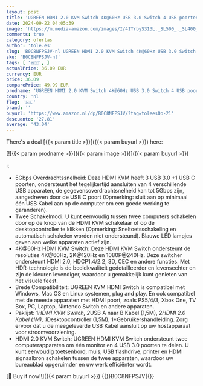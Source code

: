 ```yaml
---
layout: post
title: 'UGREEN HDMI 2.0 KVM Switch 4K@60Hz USB 3.0 Switch 4 USB poorten  3*USB 3.0+ USB C  Delen van 1 Monitor en Toetsenbord  Muis  Printer  U-Schijf voor 2PC met 2 USB Kabels en 2 HDMI Kabels.'
date: 2024-09-22 04:05:39
image: 'https://m.media-amazon.com/images/I/41TrbyS313L._SL500_._SL400_.jpg'
comments: true
category: ofertas
author: 'tole.es'
slug: 'B0C8NFPSJV-nl UGREEN HDMI 2.0 KVM Switch 4K@60Hz USB 3.0 Switch 4 USB...'
sku: 'B0C8NFPSJV-nl'
tags: [ '🇳🇱', ]
actualPrice: 36.09 EUR
currency: EUR
price: 36.09
comparePrice: 49.99 EUR
prodname: 'UGREEN HDMI 2.0 KVM Switch 4K@60Hz USB 3.0 Switch 4 USB poorten  3*USB 3.0+ USB C  Delen van 1 Monitor en Toetsenbord  Muis  Printer  U-Schijf voor 2PC met 2 USB Kabels en 2 HDMI Kabels.'
country: 'nl'
flag: '🇳🇱'
brand: ''
buyurl: 'https://www.amazon.nl/dp/B0C8NFPSJV/?tag=tolees0b-21'
descuento: '27.81'
average: '43.04'
---
```


There's a deal [{{< param title >}}]({{< param buyurl >}})  here:

[![{{< param prodname >}}]({{< param image >}})]({{< param buyurl >}})

ℹ️:

- 5Gbps Overdrachtssnelheid: Deze HDMI KVM heeft 3 USB 3.0 +1 USB C poorten, ondersteunt het tegelijkertijd aansluiten van 4 verschillende USB apparaten, de gegevensoverdrachtsnelheid kan tot 5Gbps zijn, aangedreven door de USB C poort (Opmerking: sluit aan op minimaal één USB Kabel aan op de computer om een goede werking te garanderen).
- Twee Schakelmodi: U kunt eenvoudig tussen twee computers schakelen door op de knop van de HDMI KVM schakelaar of op de desktopcontroller te klikken (Opmerking: Sneltoetsschakeling en automatisch schakelen worden niet ondersteund). Blauwe LED lampjes geven aan welke apparaten actief zijn.
- 4K@60Hz HDMI KVM Switch: Deze HDMI KVM Switch ondersteunt de resoluties 4K@60Hz, 2K@120Hz en 1080P@240Hz. Deze switcher ondersteunt HDMI 2.0, HDCP1.4/2.2, 3D, CEC en andere functies. Met HDR-technologie is de beeldkwaliteit gedetailleerder en levensechter en zijn de kleuren levendiger, waardoor u gemakkelijk kunt genieten van het visuele feest.
- Brede Compatibiliteit: UGREEN KVM HDMI Switch is compatibel met Windows, Mac OS en Linux systemen, plug and play. En ook compatibel met de meeste apparaten met HDMI poort, zoals PS5/4/3, Xbox One, TV Box, PC, Laptop, Nintendo Switch en andere apparaten.
- Paklijst: 1*HDMI KVM Switch, 2*USB A naar B Kabel (1,5M), 2*HDMI 2.0 Kabel (1M), 1*Desktopcontroller (1,5M), 1*Gebruikershandleiding. Zorg ervoor dat u de meegeleverde USB Kabel aansluit op uw hostapparaat voor stroomvoorziening.
- HDMI 2.0 KVM Switch: UGREEN HDMI KVM Switch ondersteunt twee computerapparaten om één monitor en 4 USB 3.0 poorten te delen. U kunt eenvoudig toetsenbord, muis, USB flashdrive, printer en HDMI signaalbron schakelen tussen de twee apparaten, waardoor uw bureaublad opgeruimder en uw werk efficiënter wordt.

[🛒 Buy it now!!]({{< param buyurl >}})
{{<world>}}B0C8NFPSJV{{</world>}}
